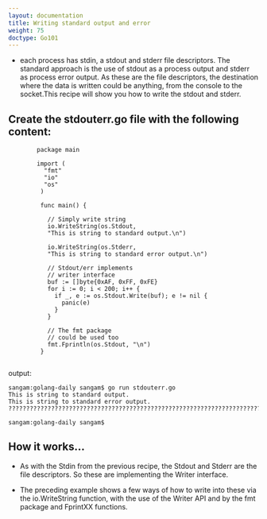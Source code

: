 ```yaml
---
layout: documentation
title: Writing standard output and error
weight: 75
doctype: Go101
---
```


- each process has stdin, a stdout and stderr file descriptors.
The standard approach is the use of stdout as a process output and stderr as process error output. 
As these are the file descriptors, the destination where the data is written could be anything,
from the console to the socket.This recipe will show you how to write the stdout and stderr.

## Create the stdouterr.go file with the following content:
```
        package main

        import (
          "fmt"
          "io"
          "os"
         )

         func main() {

           // Simply write string
           io.WriteString(os.Stdout,
           "This is string to standard output.\n")

           io.WriteString(os.Stderr,
           "This is string to standard error output.\n")

           // Stdout/err implements
           // writer interface
           buf := []byte{0xAF, 0xFF, 0xFE}
           for i := 0; i < 200; i++ {
             if _, e := os.Stdout.Write(buf); e != nil {
               panic(e)
             }
           }

           // The fmt package
           // could be used too
           fmt.Fprintln(os.Stdout, "\n")
         }


```
output:

```
sangam:golang-daily sangam$ go run stdouterr.go
This is string to standard output.
This is string to standard error output.
???????????????????????????????????????????????????????????????????????????????????????????????????????????????????????????????????????????????????????????????????????????????????????????????????????????????????????????????????????????????????????????????????????????????????????????????????????????????????????????????????????????????????????????????????????????????????????????????????????????????????????????????????????????????????????????????????????????????????????????????????????????????????????????????????????????????????????????????????????????????????

sangam:golang-daily sangam$ 

```

## How it works...

- As with the Stdin from the previous recipe, the Stdout and Stderr are the file descriptors. So these are implementing the Writer interface.

- The preceding example shows a few ways of how to write into these via the io.WriteString function, with the use of the Writer API and by the fmt package and FprintXX functions.
